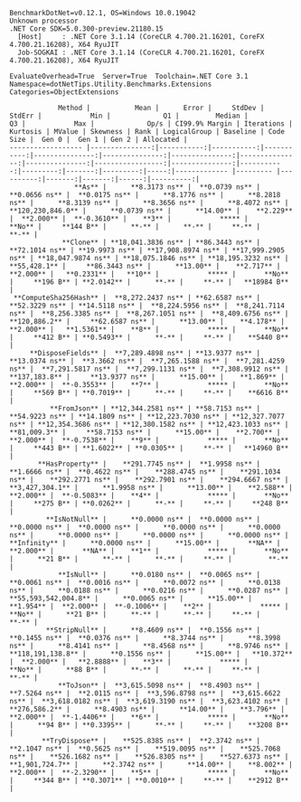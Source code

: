 
    BenchmarkDotNet=v0.12.1, OS=Windows 10.0.19042
    Unknown processor
    .NET Core SDK=5.0.300-preview.21180.15
      [Host]     : .NET Core 3.1.14 (CoreCLR 4.700.21.16201, CoreFX 4.700.21.16208), X64 RyuJIT
      Job-SOGKAI : .NET Core 3.1.14 (CoreCLR 4.700.21.16201, CoreFX 4.700.21.16208), X64 RyuJIT

    EvaluateOverhead=True  Server=True  Toolchain=.NET Core 3.1  
    Namespace=dotNetTips.Utility.Benchmarks.Extensions  Categories=ObjectExtensions  

                Method |           Mean |      Error |     StdDev |     StdErr |            Min |             Q1 |         Median |             Q3 |            Max |             Op/s | CI99.9% Margin | Iterations | Kurtosis | MValue | Skewness | Rank | LogicalGroup | Baseline | Code Size |  Gen 0 |  Gen 1 | Gen 2 | Allocated |
    ------------------ |---------------:|-----------:|-----------:|-----------:|---------------:|---------------:|---------------:|---------------:|---------------:|-----------------:|---------------:|-----------:|---------:|-------:|---------:|-----:|------------- |--------- |----------:|-------:|-------:|------:|----------:|
                    **As** |      **8.3173 ns** |  **0.0739 ns** |  **0.0656 ns** |  **0.0175 ns** |      **8.1776 ns** |      **8.2818 ns** |      **8.3139 ns** |      **8.3656 ns** |      **8.4072 ns** |    **120,230,846.0** |      **0.0739 ns** |      **14.00** |    **2.229** |  **2.000** |  **-0.3610** |    **3** |            ***** |       **No** |     **144 B** |      **-** |      **-** |     **-** |         **-** |
                 **Clone** | **18,041.3836 ns** | **86.3443 ns** | **72.1014 ns** | **19.9973 ns** | **17,908.8974 ns** | **17,999.2905 ns** | **18,047.9874 ns** | **18,075.1846 ns** | **18,195.3232 ns** |         **55,428.1** |     **86.3443 ns** |      **13.00** |    **2.717** |  **2.000** |   **0.2331** |   **10** |            ***** |       **No** |     **196 B** | **2.0142** |      **-** |     **-** |   **18984 B** |
     **ComputeSha256Hash** |  **8,272.2437 ns** | **62.6587 ns** | **52.3229 ns** | **14.5118 ns** |  **8,224.5956 ns** |  **8,241.7114 ns** |  **8,256.3385 ns** |  **8,267.1051 ns** |  **8,409.6756 ns** |        **120,886.2** |     **62.6587 ns** |      **13.00** |    **4.178** |  **2.000** |   **1.5361** |    **8** |            ***** |       **No** |     **412 B** | **0.5493** |      **-** |     **-** |    **5440 B** |
         **DisposeFields** |  **7,289.4898 ns** | **13.9377 ns** | **13.0374 ns** |  **3.3662 ns** |  **7,265.1588 ns** |  **7,281.4259 ns** |  **7,291.5817 ns** |  **7,299.1131 ns** |  **7,308.9912 ns** |        **137,183.8** |     **13.9377 ns** |      **15.00** |    **1.869** |  **2.000** |  **-0.3553** |    **7** |            ***** |       **No** |     **569 B** | **0.7019** |      **-** |     **-** |    **6616 B** |
              **FromJson** | **12,344.2581 ns** | **58.7153 ns** | **54.9223 ns** | **14.1809 ns** | **12,223.7030 ns** | **12,327.7077 ns** | **12,354.3686 ns** | **12,380.1582 ns** | **12,423.1033 ns** |         **81,009.3** |     **58.7153 ns** |      **15.00** |    **2.700** |  **2.000** |  **-0.7538** |    **9** |            ***** |       **No** |     **443 B** | **1.6022** | **0.0305** |     **-** |   **14960 B** |
           **HasProperty** |    **291.7745 ns** |  **1.9958 ns** |  **1.6666 ns** |  **0.4622 ns** |    **288.4745 ns** |    **291.1034 ns** |    **292.2771 ns** |    **292.7901 ns** |    **294.6667 ns** |      **3,427,304.1** |      **1.9958 ns** |      **13.00** |    **2.588** |  **2.000** |  **-0.5083** |    **4** |            ***** |       **No** |     **275 B** | **0.0262** |      **-** |     **-** |     **248 B** |
             **IsNotNull** |      **0.0000 ns** |  **0.0000 ns** |  **0.0000 ns** |  **0.0000 ns** |      **0.0000 ns** |      **0.0000 ns** |      **0.0000 ns** |      **0.0000 ns** |      **0.0000 ns** |         **Infinity** |      **0.0000 ns** |      **15.00** |       **NA** |  **2.000** |       **NA** |    **1** |            ***** |       **No** |      **21 B** |      **-** |      **-** |     **-** |         **-** |
                **IsNull** |      **0.0180 ns** |  **0.0065 ns** |  **0.0061 ns** |  **0.0016 ns** |      **0.0072 ns** |      **0.0138 ns** |      **0.0188 ns** |      **0.0216 ns** |      **0.0287 ns** | **55,593,542,004.8** |      **0.0065 ns** |      **15.00** |    **1.954** |  **2.000** |  **-0.1006** |    **2** |            ***** |       **No** |      **21 B** |      **-** |      **-** |     **-** |         **-** |
             **StripNull** |      **8.4609 ns** |  **0.1556 ns** |  **0.1455 ns** |  **0.0376 ns** |      **8.3744 ns** |      **8.3998 ns** |      **8.4141 ns** |      **8.4568 ns** |      **8.9746 ns** |    **118,191,138.8** |      **0.1556 ns** |      **15.00** |   **10.372** |  **2.000** |   **2.8888** |    **3** |            ***** |       **No** |      **88 B** |      **-** |      **-** |     **-** |         **-** |
                **ToJson** |  **3,615.5098 ns** |  **8.4903 ns** |  **7.5264 ns** |  **2.0115 ns** |  **3,596.8798 ns** |  **3,615.6622 ns** |  **3,618.0182 ns** |  **3,619.3190 ns** |  **3,623.4102 ns** |        **276,586.2** |      **8.4903 ns** |      **14.00** |    **3.796** |  **2.000** |  **-1.4406** |    **6** |            ***** |       **No** |      **94 B** | **0.3395** |      **-** |     **-** |    **3208 B** |
            **TryDispose** |    **525.8385 ns** |  **2.3742 ns** |  **2.1047 ns** |  **0.5625 ns** |    **519.0095 ns** |    **525.7068 ns** |    **526.1682 ns** |    **526.8305 ns** |    **527.6373 ns** |      **1,901,724.7** |      **2.3742 ns** |      **14.00** |    **8.002** |  **2.000** |  **-2.3290** |    **5** |            ***** |       **No** |     **344 B** | **0.3071** | **0.0010** |     **-** |    **2912 B** |
